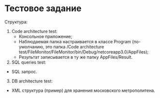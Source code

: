 # Тестовое задание
Структура:
1. Code architecture test:
   -  Консольное приложение;
   -  Наблюдаемая папка настраивается в классе Program (по-умолчанию, это папка /Code architecture          test/FileMonitor/FileMonitor/bin/Debug/netcoreapp3.0/AppFiles);
   -  Результат записывается в ту же папку AppFiles/Result.
2. SQL queries test:
  -  SQL запрос.
3. DB architecture test:
  -  XML структура (пример) для хранения московского метрополитена.
